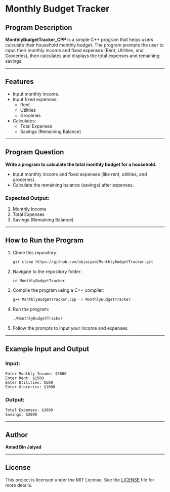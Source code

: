 # Monthly Budget Tracker

## Program Description
**MonthlyBudgetTracker_CPP** is a simple C++ program that helps users calculate their household monthly budget. The program prompts the user to input their monthly income and fixed expenses (Rent, Utilities, and Groceries), then calculates and displays the total expenses and remaining savings.

---

## Features
- Input monthly income.
- Input fixed expenses:
  - Rent
  - Utilities
  - Groceries
- Calculates:
  - Total Expenses
  - Savings (Remaining Balance)

---

## Program Question
**Write a program to calculate the total monthly budget for a household.**
- Input monthly income and fixed expenses (like rent, utilities, and groceries).
- Calculate the remaining balance (savings) after expenses.

### Expected Output:
1. Monthly Income
2. Total Expenses
3. Savings (Remaining Balance)

---

## How to Run the Program
1. Clone this repository:
   ```bash
   git clone https://github.com/abjaiyad/MonthlyBudgetTracker.git
   ```
2. Navigate to the repository folder:
   ```bash
   cd MonthlyBudgetTracker
   ```
3. Compile the program using a C++ compiler:
   ```bash
   g++ MonthlyBudgetTracker.cpp -o MonthlyBudgetTracker
   ```
4. Run the program:
   ```bash
   ./MonthlyBudgetTracker
   ```
5. Follow the prompts to input your income and expenses.

---

## Example Input and Output

### Input:
```
Enter Monthly Income: $5000
Enter Rent: $1500
Enter Utilities: $500
Enter Groceries: $1000
```

### Output:
```
Total Expenses: $3000
Savings: $2000
```

---

## Author
**Amad Bin Jaiyad**

---

## License
This project is licensed under the MIT License. See the [LICENSE](LICENSE) file for more details.
